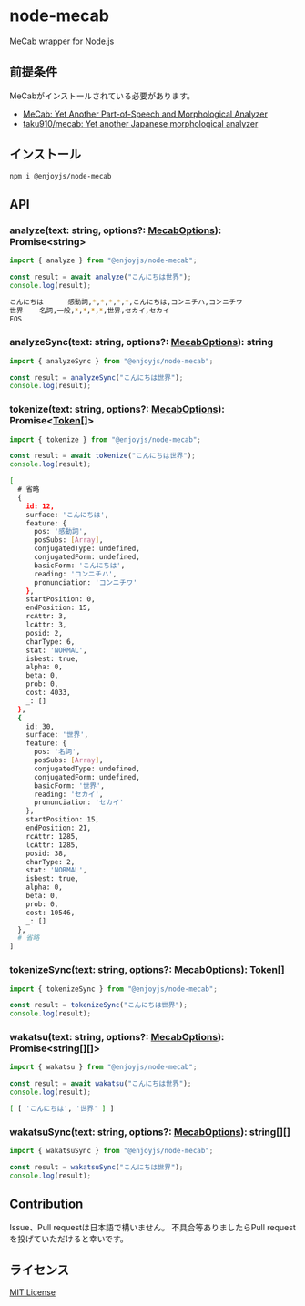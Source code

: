 # node-mecab

MeCab wrapper for Node.js

## 前提条件

MeCabがインストールされている必要があります。

- [MeCab: Yet Another Part-of-Speech and Morphological Analyzer](https://taku910.github.io/mecab/)
- [taku910/mecab: Yet another Japanese morphological analyzer](https://github.com/taku910/mecab)

## インストール

```bash
npm i @enjoyjs/node-mecab
```

## API

### analyze(text: string, options?: [MecabOptions][mecaboptions]): Promise\<string\>

```js
import { analyze } from "@enjoyjs/node-mecab";

const result = await analyze("こんにちは世界");
console.log(result);
```

```bash
こんにちは      感動詞,*,*,*,*,*,こんにちは,コンニチハ,コンニチワ
世界    名詞,一般,*,*,*,*,世界,セカイ,セカイ
EOS
```

### analyzeSync(text: string, options?: [MecabOptions][mecaboptions]): string

```js
import { analyzeSync } from "@enjoyjs/node-mecab";

const result = analyzeSync("こんにちは世界");
console.log(result);
```

### tokenize(text: string, options?: [MecabOptions][mecaboptions]): Promise\<[Token][token][]\>

```js
import { tokenize } from "@enjoyjs/node-mecab";

const result = await tokenize("こんにちは世界");
console.log(result);
```

```bash
[
  # 省略
  {
    id: 12,
    surface: 'こんにちは',
    feature: {
      pos: '感動詞',
      posSubs: [Array],
      conjugatedType: undefined,
      conjugatedForm: undefined,
      basicForm: 'こんにちは',
      reading: 'コンニチハ',
      pronunciation: 'コンニチワ'
    },
    startPosition: 0,
    endPosition: 15,
    rcAttr: 3,
    lcAttr: 3,
    posid: 2,
    charType: 6,
    stat: 'NORMAL',
    isbest: true,
    alpha: 0,
    beta: 0,
    prob: 0,
    cost: 4033,
    _: []
  },
  {
    id: 30,
    surface: '世界',
    feature: {
      pos: '名詞',
      posSubs: [Array],
      conjugatedType: undefined,
      conjugatedForm: undefined,
      basicForm: '世界',
      reading: 'セカイ',
      pronunciation: 'セカイ'
    },
    startPosition: 15,
    endPosition: 21,
    rcAttr: 1285,
    lcAttr: 1285,
    posid: 38,
    charType: 2,
    stat: 'NORMAL',
    isbest: true,
    alpha: 0,
    beta: 0,
    prob: 0,
    cost: 10546,
    _: []
  },
  # 省略
]
```

### tokenizeSync(text: string, options?: [MecabOptions][mecaboptions]): [Token][token][]

```js
import { tokenizeSync } from "@enjoyjs/node-mecab";

const result = tokenizeSync("こんにちは世界");
console.log(result);
```

### wakatsu(text: string, options?: [MecabOptions][mecaboptions]): Promise\<string[][]\>

```js
import { wakatsu } from "@enjoyjs/node-mecab";

const result = await wakatsu("こんにちは世界");
console.log(result);
```

```bash
[ [ 'こんにちは', '世界' ] ]
```

### wakatsuSync(text: string, options?: [MecabOptions][mecaboptions]): string[][]

```js
import { wakatsuSync } from "@enjoyjs/node-mecab";

const result = wakatsuSync("こんにちは世界");
console.log(result);
```

## Contribution

Issue、Pull requestは日本語で構いません。
不具合等ありましたらPull requestを投げていただけると幸いです。

## ライセンス

[MIT License](LICENSE)

[mecaboptions]: src/types.ts#L10-L36
[token]: src/types.ts#L66-L114
